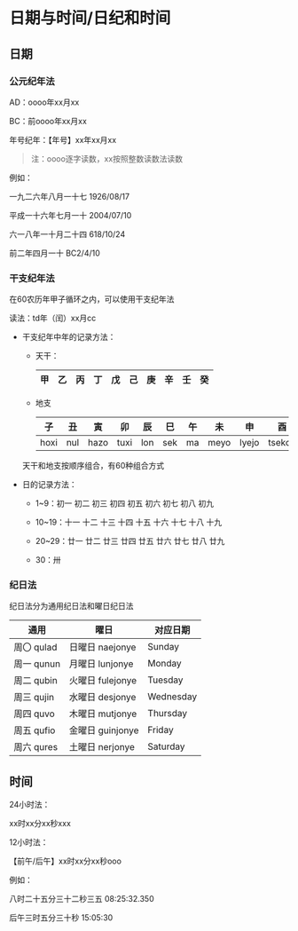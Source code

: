 # 日期与时间/日纪和时间

## 日期

### 公元纪年法

AD：oooo年xx月xx

BC：前oooo年xx月xx

年号纪年：【年号】xx年xx月xx

> 注：oooo逐字读数，xx按照整数读数法读数

例如：

一九二六年八月一十七  1926/08/17

平成一十六年七月一十  2004/07/10

六一八年一十月二十四  618/10/24

前二年四月一十  BC2/4/10

### 干支纪年法

在60农历年甲子循环之内，可以使用干支纪年法

读法：td年（闰）xx月cc

 - 干支纪年中年的记录方法：

    - 天干：

        |甲|乙|丙|丁|戊|己|庚|辛|壬|癸|
        |-|-|-|-|-|-|-|-|-|-|

    - 地支

        |子|丑|寅|卯|辰|巳|午|未|申|酉|戌|亥|
        |-|-|-|-|-|-|-|-|-|-|-|-|
        |hoxi|nul|hazo|tuxi|lon|sek|ma|meyo|lyejo|tsekon|fehu|poxi|

    天干和地支按顺序组合，有60种组合方式

 - 日的记录方法：

    - 1~9：初一 初二 初三 初四 初五 初六 初七 初八 初九

    - 10~19：十一 十二 十三 十四 十五 十六 十七 十八 十九

    - 20~29：廿一 廿二 廿三 廿四 廿五 廿六 廿七 廿八 廿九

    - 30：卅

### 纪日法

纪日法分为通用纪日法和曜日纪日法

|通用|曜日|对应日期|
|-|-|-|
|周〇 qulad|日曜日 naejonye|Sunday|
|周一 qunun|月曜日 lunjonye|Monday|
|周二 qubin|火曜日 fulejonye|Tuesday|
|周三 qujin|水曜日 desjonye|Wednesday|
|周四 quvo|木曜日 mutjonye|Thursday|
|周五 qufio|金曜日 guinjonye|Friday|
|周六 qures|土曜日 nerjonye|Saturday|

## 时间

24小时法：

xx时xx分xx秒xxx

12小时法：

【前午/后午】xx时xx分xx秒ooo

例如：

八时二十五分三十二秒三五  08:25:32.350

后午三时五分三十秒  15:05:30